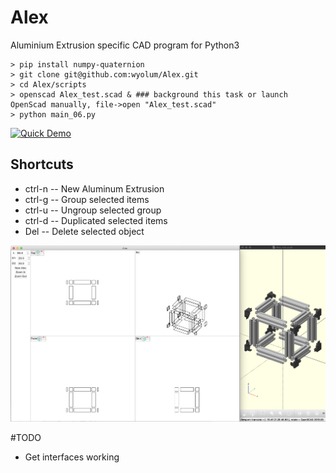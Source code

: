 # Alex
Aluminium Extrusion specific CAD program for Python3
```
> pip install numpy-quaternion
> git clone git@github.com:wyolum/Alex.git
> cd Alex/scripts
> openscad Alex_test.scad & ### background this task or launch OpenScad manually, file->open "Alex_test.scad"
> python main_06.py
```

[![Quick Demo](https://img.youtube.com/vi/mkjgiLznFwk/0.jpg)](https://www.youtube.com/watch?v=mkjgiLznFwk)

## Shortcuts
* ctrl-n -- New Aluminum Extrusion
* ctrl-g -- Group selected items
* ctrl-u -- Ungroup selected group
* ctrl-d -- Duplicated selected items
* Del    -- Delete selected object

![GitHub Logo](images/screenshot.png)

#TODO
- Get interfaces working
